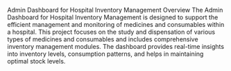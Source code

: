 Admin Dashboard for Hospital Inventory Management
Overview
The Admin Dashboard for Hospital Inventory Management is designed to support the efficient management and monitoring of medicines and consumables within a hospital. This project focuses on the study and dispensation of various types of medicines and consumables and includes comprehensive inventory management modules. The dashboard provides real-time insights into inventory levels, consumption patterns, and helps in maintaining optimal stock levels.
